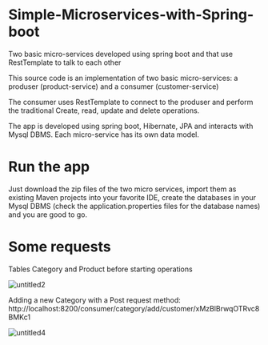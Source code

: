 # Simple-Microservices-with-Spring-boot

Two basic micro-services developed using spring boot and that use RestTemplate to talk to each other

This source code is an implementation of two basic micro-services: a produser (product-service) and a consumer (customer-service)

The consumer uses RestTemplate to connect to the produser and perform the traditional Create, read, update and delete operations.

The app is developed using spring boot, Hibernate, JPA and interacts with Mysql DBMS. Each micro-service has its own data model.

# Run the app

Just download the zip files of the two micro services, import them as existing Maven projects into your favorite IDE, create the databases in your Mysql DBMS (check the application.properties files for the database names) and you are good to go.

# Some requests

Tables Category and Product before starting operations

![untitled2](https://user-images.githubusercontent.com/1300982/50041836-2e191180-0096-11e9-87e4-38e35b2f5a4d.png)

Adding a new Category with a Post request method: http://localhost:8200/consumer/category/add/customer/xMzBlBrwqOTRvc8BMKc1

![untitled4](https://user-images.githubusercontent.com/1300982/50041932-69681000-0097-11e9-8b59-0a7626d245aa.png)

